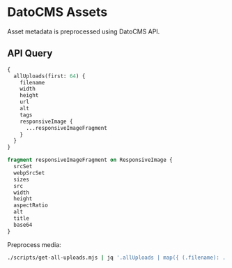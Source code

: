 # DatoCMS Assets

Asset metadata is preprocessed using DatoCMS API.

## API Query

```graphql
{
  allUploads(first: 64) {
    filename
    width
    height
    url
    alt
    tags
    responsiveImage {
      ...responsiveImageFragment
    }
  }
}

fragment responsiveImageFragment on ResponsiveImage {
  srcSet
  webpSrcSet
  sizes
  src
  width
  height
  aspectRatio
  alt
  title
  base64
}
```

Preprocess media:

```sh
./scripts/get-all-uploads.mjs | jq '.allUploads | map({ (.filename): . }) | add' > src/utils/media.json
```
